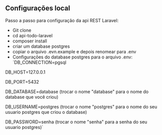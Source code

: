 ## Configurações local

Passo a passo para configuração da api REST Laravel:

- Git clone
- cd api-todo-laravel
- composer install
- criar um database postgres
- copiar o arquivo .evn.example e depois renomear para .env
- Configurações do database postgres para o arquivo .env:
`DB_CONNECTION=pgsql

DB_HOST=127.0.0.1

DB_PORT=5432

DB_DATABASE=database (trocar o nome "database" para o nome do database que você criou)

DB_USERNAME=postgres (trocar o nome "postgres" para o nome do seu usuario postgres que criou o database)

DB_PASSWORD=senha (trocar o nome "senha" para a senha do seu usuario postgres)`
